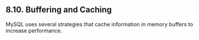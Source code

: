## 8.10. Buffering and Caching

MySQL uses several strategies that cache information in memory buffers to increase performance.